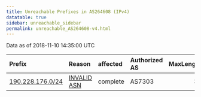 ```yaml
---
title: Unreachable Prefixes in AS264608 (IPv4)
datatable: true
sidebar: unreachable_sidebar
permalink: unreachable_AS264608-v4.html
---
```


Data as of 2018-11-10 14:35:00 UTC


<div class="datatable-begin"></div>

| Prefix                                                     | Reason                                                                                                   | affected   | Authorized AS   |   MaxLength | Anchor                                         |   unreachable /24s |
|:-----------------------------------------------------------|:---------------------------------------------------------------------------------------------------------|:-----------|:----------------|------------:|:-----------------------------------------------|-------------------:|
| [190.228.176.0/24](https://stat.ripe.net/190.228.176.0/24) | [INVALID ASN](https://rpki-validator.ripe.net/announcement-preview?asn=AS264608&prefix=190.228.176.0/24) | complete   | AS7303          |          32 | [LACNIC](unreachable_LACNIC_RPKI_Root-v4.html) |                  1 |

<div class="datatable-end"></div>